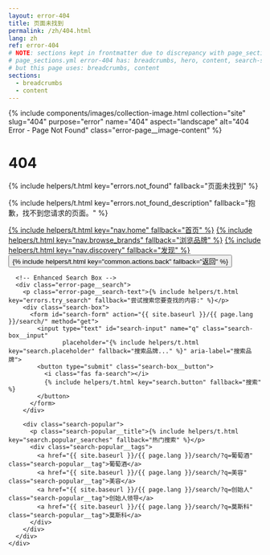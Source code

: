 ```yaml
---
layout: error-404
title: 页面未找到
permalink: /zh/404.html
lang: zh
ref: error-404
# NOTE: sections kept in frontmatter due to discrepancy with page_sections.yml
# page_sections.yml error-404 has: breadcrumbs, hero, content, search-suggestions
# but this page uses: breadcrumbs, content
sections:
  - breadcrumbs
  - content
---
```


<div class="error-page">
      <div class="error-page__image">
        {% include components/images/collection-image.html
           collection="site"
           slug="404"
           purpose="error"
           name="404"
           aspect="landscape"
           alt="404 Error - Page Not Found"
           class="error-page__image-content" %}
      </div>
      <h1 class="error-page__title">404</h1>
      <p class="error-page__message">{% include helpers/t.html key="errors.not_found" fallback="页面未找到" %}</p>
      <p class="error-page__description">{% include helpers/t.html key="errors.not_found_description" fallback="抱歉，找不到您请求的页面。" %}</p>
      <div class="error-page__actions">
        <a href="/{{ page.lang }}/" class="btn btn--primary">{% include helpers/t.html key="nav.home" fallback="首页" %}</a>
        <a href="/{{ page.lang }}/brands/" class="btn btn--outline">{% include helpers/t.html key="nav.browse_brands" fallback="浏览品牌" %}</a>
        <a href="/{{ page.lang }}/discovery/" class="btn btn--outline">{% include helpers/t.html key="nav.discovery" fallback="发现" %}</a>
        <button onclick="history.back()" class="btn btn--text">{% include helpers/t.html key="common.actions.back" fallback="返回" %}</button>
      </div>

      <!-- Enhanced Search Box -->
      <div class="error-page__search">
        <p class="error-page__search-text">{% include helpers/t.html key="errors.try_search" fallback="尝试搜索您要查找的内容:" %}</p>
        <div class="search-box">
          <form id="search-form" action="{{ site.baseurl }}/{{ page.lang }}/search/" method="get">
            <input type="text" id="search-input" name="q" class="search-box__input"
                   placeholder="{% include helpers/t.html key="search.placeholder" fallback="搜索品牌..." %}" aria-label="搜索品牌">
            <button type="submit" class="search-box__button">
              <i class="fas fa-search"></i>
              {% include helpers/t.html key="search.button" fallback="搜索" %}
            </button>
          </form>
        </div>

        <div class="search-popular">
          <p class="search-popular__title">{% include helpers/t.html key="search.popular_searches" fallback="热门搜索" %}</p>
          <div class="search-popular__tags">
            <a href="{{ site.baseurl }}/{{ page.lang }}/search/?q=葡萄酒" class="search-popular__tag">葡萄酒</a>
            <a href="{{ site.baseurl }}/{{ page.lang }}/search/?q=美容" class="search-popular__tag">美容</a>
            <a href="{{ site.baseurl }}/{{ page.lang }}/search/?q=创始人" class="search-popular__tag">创始人领导</a>
            <a href="{{ site.baseurl }}/{{ page.lang }}/search/?q=莫斯科" class="search-popular__tag">莫斯科</a>
          </div>
        </div>
      </div>
    </div>
